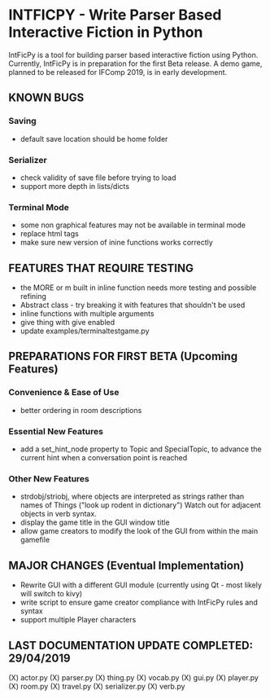 # INTFICPY - Write Parser Based Interactive Fiction in Python
IntFicPy is a tool for building parser based interactive fiction using Python. Currently, IntFicPy is in preparation for the first Beta release. A demo game, planned to be released for IFComp 2019, is in early development.

## KNOWN BUGS
### Saving
+ default save location should be home folder
### Serializer
+ check validity of save file before trying to load
+ support more depth in lists/dicts
### Terminal Mode
+ some non graphical features may not be available in terminal mode
+ replace html tags
+ make sure new version of inine functions works correctly

## FEATURES THAT REQUIRE TESTING
+ the MORE or m built in inline function needs more testing and possible refining
+ Abstract class - try breaking it with features that shouldn't be used
+ inline functions with multiple arguments
+ give thing with give enabled
+ update examples/terminaltestgame.py

##  PREPARATIONS FOR FIRST BETA (Upcoming Features)
### Convenience & Ease of Use
+ better ordering in room descriptions
### Essential New Features
+ add a set_hint_node property to Topic and SpecialTopic, to advance the current hint when a conversation point is reached
### Other New Features
+ strdobj/striobj, where objects are interpreted as strings rather than names of Things ("look up rodent in dictionary") Watch out for adjacent objects in verb syntax.
+ display the game title in the GUI window title
+ allow game creators to modify the look of the GUI from within the main gamefile

## MAJOR CHANGES (Eventual Implementation)
+ Rewrite GUI with a different GUI module (currently using Qt - most likely will switch to kivy)
+ write script to ensure game creator compliance with IntFicPy rules and syntax
+ support multiple Player characters

## LAST DOCUMENTATION UPDATE COMPLETED: 29/04/2019
(X) actor.py
(X) parser.py
(X) thing.py
(X) vocab.py
(X) gui.py
(X) player.py
(X) room.py
(X) travel.py
(X) serializer.py
(X) verb.py
